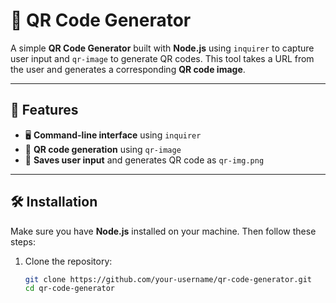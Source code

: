 # 📱 QR Code Generator

A simple **QR Code Generator** built with **Node.js** using `inquirer` to capture user input and `qr-image` to generate QR codes. This tool takes a URL from the user and generates a corresponding **QR code image**.

---

## 🚀 Features
- 🖥 **Command-line interface** using `inquirer`
- 📸 **QR code generation** using `qr-image`
- 📄 **Saves user input** and generates QR code as `qr-img.png`

---

## 🛠 Installation

Make sure you have **Node.js** installed on your machine. Then follow these steps:

1. Clone the repository:
   ```bash
   git clone https://github.com/your-username/qr-code-generator.git
   cd qr-code-generator
